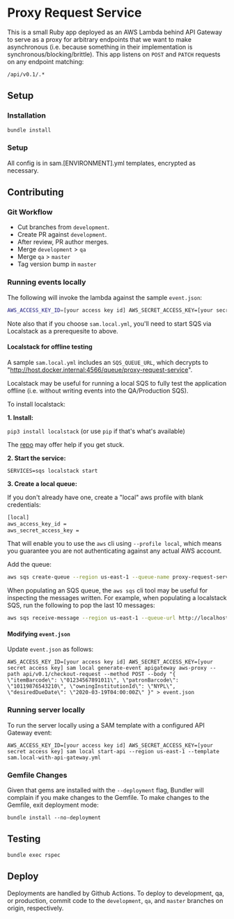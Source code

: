 # Proxy Request Service

This is a small Ruby app deployed as an AWS Lambda behind API Gateway to serve as a proxy for arbitrary endpoints that we want to make asynchronous (i.e. because something in their implementation is synchronous/blocking/brittle). This app listens on `POST` and `PATCH` requests on any endpoint matching:

```
/api/v0.1/.*
```

## Setup

### Installation

```sh
bundle install
```

### Setup

All config is in sam.[ENVIRONMENT].yml templates, encrypted as necessary.

## Contributing

### Git Workflow

 * Cut branches from `development`.
 * Create PR against `development`.
 * After review, PR author merges.
 * Merge `development` > `qa`
 * Merge `qa` > `master`
 * Tag version bump in `master`

### Running events locally

The following will invoke the lambda against the sample `event.json`:

```sh
AWS_ACCESS_KEY_ID=[your access key id] AWS_SECRET_ACCESS_KEY=[your secret access key] sam local invoke --event event.json --region us-east-1 --template sam.[ENVIRONMENT].yml 
```

Note also that if you choose `sam.local.yml`, you'll need to start SQS via Localstack as a prerequesite to above.

#### Localstack for offline testing

A sample `sam.local.yml` includes an `SQS_QUEUE_URL`, which decrypts to "http://host.docker.internal:4566/queue/proxy-request-service".

Localstack may be useful for running a local SQS to fully test the application offline (i.e. without writing events into the QA/Production SQS).

To install localstack:

**1. Install:**

`pip3 install localstack` (or use `pip` if that's what's available)

The [repo](https://github.com/localstack/localstack?tab=readme-ov-file#install) may offer help if you get stuck.

**2. Start the service:**

`SERVICES=sqs localstack start`

**3. Create a local queue:**

If you don't already have one, create a "local" aws profile with blank credentials:

```sh
[local]
aws_access_key_id =
aws_secret_access_key =
```

That will enable you to use the `aws` cli using `--profile local`, which means you guarantee you are not authenticating against any actual AWS account.

Add the queue:

```sh
aws sqs create-queue --region us-east-1 --queue-name proxy-request-service --endpoint http://localhost:4566 --profile nypl-digital-dev local
```

When populating an SQS queue, the `aws sqs` cli tool may be useful for inspecting the messages written. For example, when populating a localstack SQS, run the following to pop the last 10 messages:

```sh
aws sqs receive-message --region us-east-1 --queue-url http://localhost:4566/000000000000/proxy-request-service --endpoint http://localhost:4566 --profile nypl-digital-dev --attribute-names All --message-attribute-names All --max-number-of-messages 10
```

#### Modifying `event.json`

Update `event.json` as follows:

```
AWS_ACCESS_KEY_ID=[your access key id] AWS_SECRET_ACCESS_KEY=[your secret access key] sam local generate-event apigateway aws-proxy --path api/v0.1/checkout-request --method POST --body "{ \"itemBarcode\": \"01234567891011\", \"patronBarcode\": \"10119876543210\", \"owningInstitutionId\": \"NYPL\", \"desiredDueDate\": \"2020-03-19T04:00:00Z\" }" > event.json
```

### Running server locally

To run the server locally using a SAM template with a configured API Gateway event:

```
AWS_ACCESS_KEY_ID=[your access key id] AWS_SECRET_ACCESS_KEY=[your secret access key] sam local start-api --region us-east-1 --template sam.local-with-api-gateway.yml
```

### Gemfile Changes

Given that gems are installed with the `--deployment` flag, Bundler will complain if you make changes to the Gemfile. To make changes to the Gemfile, exit deployment mode:

```
bundle install --no-deployment
```

## Testing

```
bundle exec rspec
```

## Deploy

Deployments are handled by Github Actions. To deploy to development, qa, or production, commit code to the `development`, `qa`, and `master` branches on origin, respectively.
